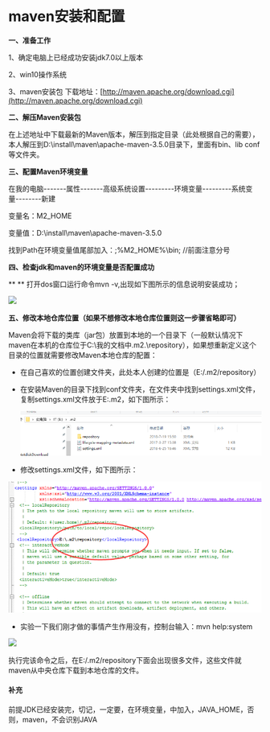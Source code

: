 # maven安装和配置

**一、准备工作**

1、确定电脑上已经成功安装jdk7.0以上版本

2、win10操作系统

3、maven安装包            下载地址：[http://maven.apache.org/download.cgi](http://maven.apache.org/download.cgi)

**二、解压Maven安装包**

在上述地址中下载最新的Maven版本，解压到指定目录（此处根据自己的需要），本人解压到D:\install\maven\apache-maven-3.5.0目录下，里面有bin、lib  conf等文件夹。

**三、配置Maven环境变量**

在我的电脑-------属性-------高级系统设置---------环境变量---------系统变量--------新建

变量名：M2\_HOME

变量值：D:\install\maven\apache-maven-3.5.0

找到Path在环境变量值尾部加入：;%M2\_HOME%\bin;  //前面注意分号

**四、检查jdk和maven的环境变量是否配置成功**

** ** 打开dos窗口运行命令mvn -v,出现如下图所示的信息说明安装成功；

![](https://images2017.cnblogs.com/blog/1223891/201708/1223891-20170822135955183-1923582688.png)

**五、修改本地仓库位置（如果不想修改本地仓库位置则这一步骤省略即可）**

Maven会将下载的类库（jar包）放置到本地的一个目录下（一般默认情况下maven在本机的仓库位于C:\我的文档中.m2.\repository），如果想重新定义这个目录的位置就需要修改Maven本地仓库的配置：

* 在自己喜欢的位置创建文件夹，此处本人创建的位置是（E:/.m2/repository）

* 在安装Maven的目录下找到conf文件夹，在文件夹中找到settings.xml文件，复制settings.xml文件放于E:.m2，如下图所示：

  ![](/assets/123.png)

* 修改settings.xml文件，如下图所示：

![](/assets/import-maven-01.png)

* 实验一下我们刚才做的事情产生作用没有，控制台输入：mvn help:system

![](https://images2017.cnblogs.com/blog/1223891/201708/1223891-20170822142037418-203373011.png)

执行完该命令之后，在E:/.m2/repository下面会出现很多文件，这些文件就maven从中央仓库下载到本地仓库的文件。



#### 补充

前提JDK已经安装完，切记，一定要，在环境变量，中加入，JAVA\_HOME，否则，maven，不会识别JAVA




